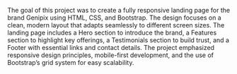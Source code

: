 The goal of this project was to create a fully responsive landing page for the brand Genipix using HTML, CSS, and Bootstrap. The design focuses on a clean, modern layout that adapts seamlessly to different screen sizes. The landing page includes a Hero section to introduce the brand, a Features section to highlight key offerings, a Testimonials section to build trust, and a Footer with essential links and contact details. The project emphasized responsive design principles, mobile-first development, and the use of Bootstrap’s grid system for easy scalability.
